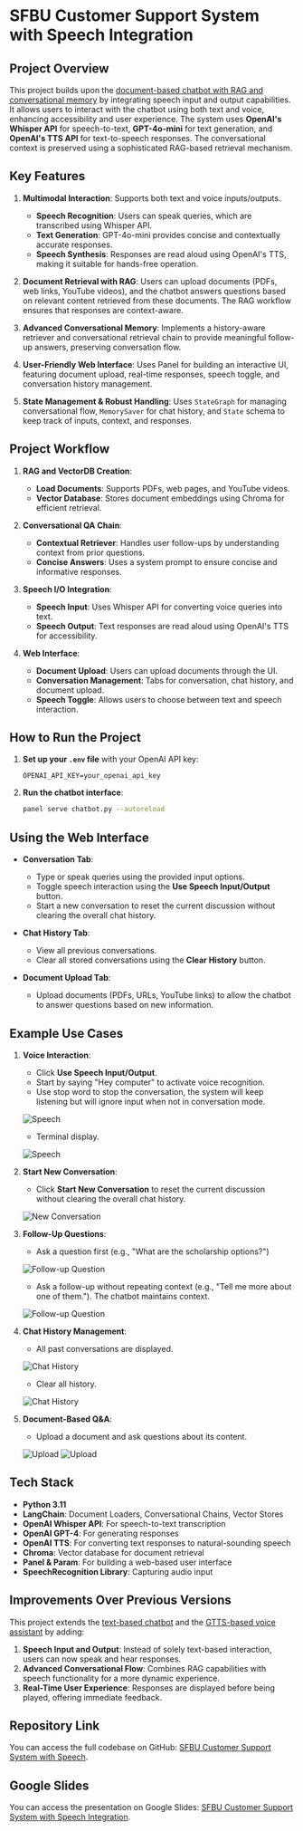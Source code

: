 # SFBU Customer Support System with Speech Integration

## Project Overview

This project builds upon the [document-based chatbot with RAG and conversational memory](https://github.com/bigfishhhhhzoey/GenerativeAI/tree/main/SFBU%20Customer%20Support%20System%20-%20Text) by integrating speech input and output capabilities. It allows users to interact with the chatbot using both text and voice, enhancing accessibility and user experience. The system uses **OpenAI's Whisper API** for speech-to-text, **GPT-4o-mini** for text generation, and **OpenAI's TTS API** for text-to-speech responses. The conversational context is preserved using a sophisticated RAG-based retrieval mechanism.

## Key Features

1. **Multimodal Interaction**: Supports both text and voice inputs/outputs.
   - **Speech Recognition**: Users can speak queries, which are transcribed using Whisper API.
   - **Text Generation**: GPT-4o-mini provides concise and contextually accurate responses.
   - **Speech Synthesis**: Responses are read aloud using OpenAI's TTS, making it suitable for hands-free operation.

2. **Document Retrieval with RAG**: Users can upload documents (PDFs, web links, YouTube videos), and the chatbot answers questions based on relevant content retrieved from these documents. The RAG workflow ensures that responses are context-aware.

3. **Advanced Conversational Memory**: Implements a history-aware retriever and conversational retrieval chain to provide meaningful follow-up answers, preserving conversation flow.

4. **User-Friendly Web Interface**: Uses Panel for building an interactive UI, featuring document upload, real-time responses, speech toggle, and conversation history management.

5. **State Management & Robust Handling**: Uses `StateGraph` for managing conversational flow, `MemorySaver` for chat history, and `State` schema to keep track of inputs, context, and responses.

## Project Workflow

1. **RAG and VectorDB Creation**:
   - **Load Documents**: Supports PDFs, web pages, and YouTube videos.
   - **Vector Database**: Stores document embeddings using Chroma for efficient retrieval.

2. **Conversational QA Chain**:
   - **Contextual Retriever**: Handles user follow-ups by understanding context from prior questions.
   - **Concise Answers**: Uses a system prompt to ensure concise and informative responses.

3. **Speech I/O Integration**:
   - **Speech Input**: Uses Whisper API for converting voice queries into text.
   - **Speech Output**: Text responses are read aloud using OpenAI's TTS for accessibility.

4. **Web Interface**:
   - **Document Upload**: Users can upload documents through the UI.
   - **Conversation Management**: Tabs for conversation, chat history, and document upload.
   - **Speech Toggle**: Allows users to choose between text and speech interaction.

## How to Run the Project

1. **Set up your `.env` file** with your OpenAI API key:
   ```
   OPENAI_API_KEY=your_openai_api_key
   ```

2. **Run the chatbot interface**:
   ```bash
   panel serve chatbot.py --autoreload
   ```

## Using the Web Interface

- **Conversation Tab**:
  - Type or speak queries using the provided input options.
  - Toggle speech interaction using the **Use Speech Input/Output** button.
  - Start a new conversation to reset the current discussion without clearing the overall chat history.

- **Chat History Tab**:
  - View all previous conversations.
  - Clear all stored conversations using the **Clear History** button.

- **Document Upload Tab**:
  - Upload documents (PDFs, URLs, YouTube links) to allow the chatbot to answer questions based on new information.

## Example Use Cases

1. **Voice Interaction**:
   - Click **Use Speech Input/Output**.
   - Start by saying "Hey computer" to activate voice recognition.
   - Use stop word to stop the conversation, the system will keep listening but will ignore input when not in conversation mode.
   
   ![Speech](images/speech1.png)

   - Terminal display.
   
   ![Speech](images/speech2.png)

3. **Start New Conversation**:
   - Click **Start New Conversation** to reset the current discussion without clearing the overall chat history.
   
   ![New Conversation](images/clear_convo.png)

4. **Follow-Up Questions**:
   - Ask a question first (e.g., "What are the scholarship options?")
   
   ![Follow-up Question](images/qa1.png)
   
   - Ask a follow-up without repeating context (e.g., "Tell me more about one of them."). The chatbot maintains context.
   
   ![Follow-up Question](images/qa2.png)

6. **Chat History Management**:
   - All past conversations are displayed.
     
   ![Chat History](images/history1.png)

   - Clear all history.
     
   ![Chat History](images/history2.png) 
   
7. **Document-Based Q&A**:
   - Upload a document and ask questions about its content.
     
   ![Upload](images/upload1.png)
   ![Upload](images/upload2.png)

## Tech Stack

- **Python 3.11**
- **LangChain**: Document Loaders, Conversational Chains, Vector Stores
- **OpenAI Whisper API**: For speech-to-text transcription
- **OpenAI GPT-4**: For generating responses
- **OpenAI TTS**: For converting text responses to natural-sounding speech
- **Chroma**: Vector database for document retrieval
- **Panel & Param**: For building a web-based user interface
- **SpeechRecognition Library**: Capturing audio input

## Improvements Over Previous Versions

This project extends the [text-based chatbot](https://github.com/bigfishhhhhzoey/GenerativeAI/tree/main/SFBU%20Customer%20Support%20System%20-%20Text) and the [GTTS-based voice assistant](https://github.com/bigfishhhhhzoey/GenerativeAI/tree/main/Speech-Text-Speech/GTTS) by adding:

1. **Speech Input and Output**: Instead of solely text-based interaction, users can now speak and hear responses.
2. **Advanced Conversational Flow**: Combines RAG capabilities with speech functionality for a more dynamic experience.
3. **Real-Time User Experience**: Responses are displayed before being played, offering immediate feedback.

## Repository Link
You can access the full codebase on GitHub: [SFBU Customer Support System with Speech](https://github.com/bigfishhhhhzoey/GenerativeAI/blob/main/SFBU%20Customer%20Support%20System%20-%20Text%20+%20Speech).

## Google Slides
You can access the presentation on Google Slides: [SFBU Customer Support System with Speech Integration](https://docs.google.com/presentation/d/1dTaq-e8OEAV-MJ12oIEuBzJzCIu0PIsCwzuWiNv5dDw/edit?usp=sharing).
